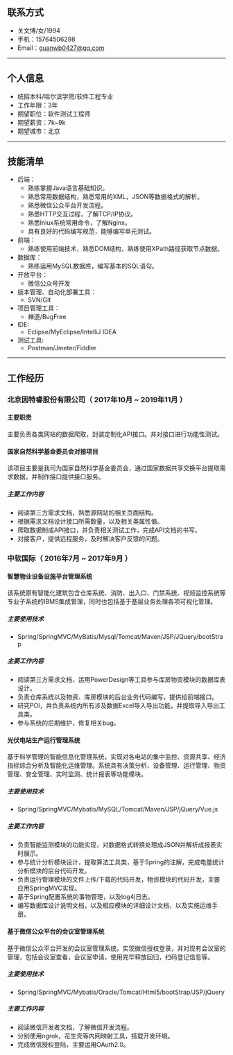 ## 联系方式

- 关文博/女/1994
- 手机：15764506298
- Email：guanwb0427@qq.com

---
## 个人信息

- 统招本科/哈尔滨学院/软件工程专业
- 工作年限：3年
- 期望职位：软件测试工程师
- 期望薪资：7k~9k
- 期望城市：北京

---
## 技能清单
- 后端：
	- 熟练掌握Java语言基础知识。
	- 熟悉常用数据结构，熟悉常用的XML，JSON等数据格式的解析。
	- 熟悉微信公众平台开发流程。
	- 熟悉HTTP交互过程，了解TCP/IP协议。
	- 熟悉lniux系统常用命令，了解Nginx。
	- 具有良好的代码编写规范，能够编写单元测试。
- 前端：
	- 熟练使用前端技术，熟悉DOM结构，熟练使用XPath路径获取节点数据。
- 数据库：
	- 熟练运用MySQL数据库，编写基本的SQL语句。
- 开放平台：
	- 微信公众号开发
- 版本管理、自动化部署工具：
	- SVN/Git
- 项目管理工具：
	- 禅道/BugFree
- IDE:
	- Eclipse/MyEclipse/IntelliJ IDEA
- 测试工具:
	- Postman/Jmeter/Fiddler
	
---
## 工作经历
### 北京因特睿股份有限公司（ 2017年10月 ~ 2019年11月 ）
#### 主要职责
   主要负责各类网站的数据爬取，封装定制化API接口。并对接口进行功能性测试。
#### 国家自然科学基金委员会对接项目 
   该项目主要是我司为国家自然科学基金委员会，通过国家数据共享交换平台提取需求数据，并制作接口提供接口服务。
##### 主要工作内容   
- 阅读第三方需求文档，熟悉源网站的相关页面结构。
- 根据需求文档设计接口所需数量，以及相关类属性值。
- 爬取数据制成API接口，并负责相关测试工作，完成API文档的书写。
- 对接客户，提供远程服务，及时解决客户反馈的问题。

### 中软国际（ 2016年7月 ~ 2017年9月 ）
#### 智慧物业设备设施平台管理系统 
   该系统原有智能化建筑包含仓库系统、消防、出入口、门禁系统、视频监控系统等专业子系统的IBMS集成管理，同时也包括基于基层业务处理各项可视化管理。
##### 主要使用技术
- Spring/SpringMVC/MyBatis/Mysql/Tomcat/Maven/JSP/JQuery/bootStrap
##### 主要工作内容
- 阅读第三方需求文档，运用PowerDesign等工具参与库房物资模块的数据库表设计。
- 负责仓库系统以及物资、库房模块的后台业务代码编写，提供给前端接口。
- 研究POI，并负责系统内所有涉及数据Excel导入导出功能，并提取导入导出工具类。
- 参与系统的后期维护，修复相关bug。

#### 光伏电站生产运行管理系统 
   基于科学管理的智能信息化管理系统，实现对各电站的集中监控、资源共享、经济指标综合分析及智能化运维管理。系统具有决策分析、设备管理、运行管理、物资管理、安全管理、实时监测、统计报表等功能模块。
##### 主要使用技术
- Spring/SpringMVC/Mybatis/MySQL/Tomcat/Maven/JSP/jQuery/Vue.js
##### 主要工作内容
- 负责智能监测模块的功能实现，对数据格式转换处理成JSON并解析成报表实时展示。
- 参与统计分析模块设计，提取算法工具类，基于Spring的注解，完成电量统计分析模块的后台代码开发。
- 负责运行管理模块的文件上传/下载的代码开发，物资模块的代码开发，主要应用SpringMVC实现。
- 基于Spring配置系统的事物管理，以及log4j日志。
- 编写数据库设计说明文档，以及相应模块的详细设计文档，以及实施运维手册。

#### 基于微信公众平台的会议室管理系统 
基于微信公众平台开发的会议室管理系统。实现微信授权登录，并对现有会议室的管理，包括会议室查看，会议室申请，使用完毕释放回归，扫码登记信息等。
##### 主要使用技术
- Spring/SpringMVC/Mybatis/Oracle/Tomcat/Html5/bootStrap/JSP/jQuery
##### 主要工作内容
- 阅读微信开发者文档，了解微信开发流程。
- 分别使用ngrok，花生壳等内网映射工具，搭载开发环境。
- 完成微信授权登陆，主要运用OAuth2.0。
